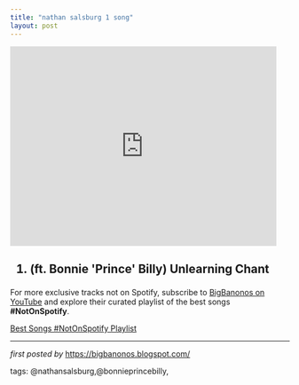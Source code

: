 ```yaml
---
title: "nathan salsburg 1 song"
layout: post
---
```

<iframe frameborder="0" height="360" src="https://youtube.com/embed/gmaGIv9X0zE" width="480"></iframe><h2><ol><li>(ft. Bonnie 'Prince' Billy) Unlearning Chant</li></ol></h2>

<!--Subscribe and Playlist Links-->
<div>
    <p>For more exclusive tracks not on Spotify, subscribe to <a href="https://www.youtube.com/@BigBanonos" target="_blank">BigBanonos on YouTube</a> and explore their curated playlist of the best songs <strong>#NotOnSpotify</strong>.</p>
    <p><a href="https://www.youtube.com/playlist?list=PLtuNtuTatqI0kFahUCbtbfenC_ET5O_tr" target="_blank">Best Songs #NotOnSpotify Playlist<br /></a></p></div>

<hr />

<p><em>first posted by</em> <a href="https://bigbanonos.blogspot.com/" rel="noopener" target="_new">https://bigbanonos.blogspot.com/</a></p>

<p>tags: @nathansalsburg,@bonnieprincebilly,</p>
